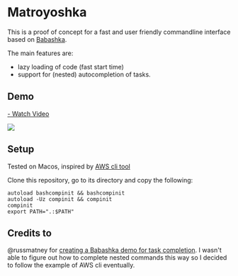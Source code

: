# Matroyoshka

This is a proof of concept for a fast and user friendly commandline interface based on [Babashka](https://github.com/babashka/babashka).

The main features are:
- lazy loading of code (fast start time) 
- support for (nested) autocompletion of tasks.

## Demo 

<a href="https://www.loom.com/share/4f56217c9c5c4d32a70b9e8b4316fcb7"> <p>- Watch Video</p> <img style="max-width:300px;" src="https://cdn.loom.com/sessions/thumbnails/4f56217c9c5c4d32a70b9e8b4316fcb7-with-play.gif"> </a>

## Setup

Tested on Macos, inspired by [AWS cli tool](https://docs.aws.amazon.com/cli/latest/userguide/cli-configure-completion.html#cli-command-completion-linux)

Clone this repository, go to its directory and copy the following:
```
autoload bashcompinit && bashcompinit
autoload -Uz compinit && compinit
compinit
export PATH=".:$PATH"
```

## Credits to

@russmatney for [creating a Babashka demo for task completion](https://github.com/russmatney/bb-task-completion). I wasn't able to figure out how to complete nested commands this way so I decided to follow the example of AWS cli eventually.




